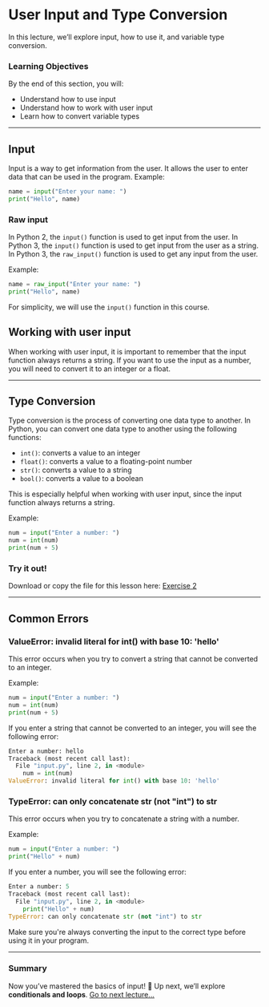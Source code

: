 # User Input and Type Conversion

In this lecture, we’ll explore input, how to use it, and variable type conversion.

### Learning Objectives
By the end of this section, you will:
- Understand how to use input
- Understand how to work with user input
- Learn how to convert variable types

--- 

## Input

Input is a way to get information from the user. It allows the user to enter data that can be used in the program.
Example:
```python
name = input("Enter your name: ")
print("Hello", name)
```

### Raw input
In Python 2, the `input()` function is used to get input from the user. In Python 3, the `input()` function is 
used to get input from the user as a string. In Python 3, the `raw_input()` function is used to get any input from the user.

Example:
```python
name = raw_input("Enter your name: ")
print("Hello", name)
```

For simplicity, we will use the `input()` function in this course.

## Working with user input

When working with user input, it is important to remember that the input function always returns a string. 
If you want to use the input as a number, you will need to convert it to an integer or a float.

---

## Type Conversion

Type conversion is the process of converting one data type to another. In Python, you can convert one data type to another using the following functions:
- `int()`: converts a value to an integer
- `float()`: converts a value to a floating-point number
- `str()`: converts a value to a string
- `bool()`: converts a value to a boolean

This is especially helpful when working with user input, since the input function always returns a string.

Example:
```python
num = input("Enter a number: ")
num = int(num)
print(num + 5)
```

### Try it out!
Download or copy the file for this lesson here: [Exercise 2](Practice-Code/exercise2.py)

---

## Common Errors

### ValueError: invalid literal for int() with base 10: 'hello'
This error occurs when you try to convert a string that cannot be converted to an integer.

Example:
```python
num = input("Enter a number: ")
num = int(num)
print(num + 5)
```

If you enter a string that cannot be converted to an integer, you will see the following error:
```python
Enter a number: hello
Traceback (most recent call last):
  File "input.py", line 2, in <module>
    num = int(num)
ValueError: invalid literal for int() with base 10: 'hello'
```

### TypeError: can only concatenate str (not "int") to str
This error occurs when you try to concatenate a string with a number.

Example:
```python
num = input("Enter a number: ")
print("Hello" + num)
``` 

If you enter a number, you will see the following error:
```python
Enter a number: 5
Traceback (most recent call last):
  File "input.py", line 2, in <module>
    print("Hello" + num)
TypeError: can only concatenate str (not "int") to str
```

Make sure you're always converting the input to the correct type before using it in your program.

---

### Summary
Now you’ve mastered the basics of input! 🎉
Up next, we’ll explore **conditionals and loops**.
[Go to next lecture...](./3.-Conditionals-and-Loops.md)